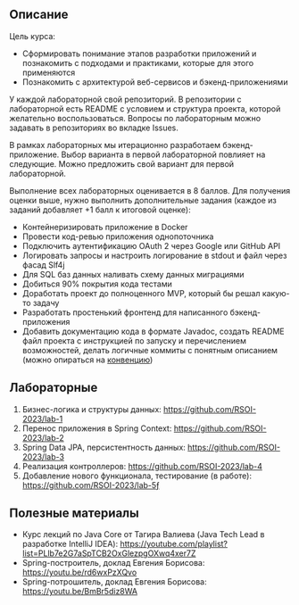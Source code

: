 ## Описание

Цель курса:
- Сформировать понимание этапов разработки приложений и познакомить с подходами и практиками, которые для этого применяются
- Познакомить с архитектурой веб-сервисов и бэкенд-приложениями

У каждой лабораторной свой репозиторий. В репозитории с лабораторной есть README с условием и структура проекта, которой желательно воспользоваться. Вопросы по лабораторным можно задавать в репозиториях во вкладке Issues.

В рамках лабораторных мы итерационно разработаем бэкенд-приложение. Выбор варианта в первой лабораторной повлияет на следующие. Можно предложить свой вариант для первой лабораторной.

Выполнение всех лабораторных оценивается в 8 баллов. Для получения оценки выше, нужно выполнить дополнительные задания (каждое из заданий добавляет +1 балл к итоговой оценке):
- Контейнеризировать приложение в Docker
- Провести код-ревью приложения однопоточника
- Подключить аутентификацию OAuth 2 через Google или GitHub API
- Логировать запросы и настроить логирование в stdout и файл через фасад Slf4j
- Для SQL баз данных наливать схему данных миграциями 
- Добиться 90% покрытия кода тестами
- Доработать проект до полноценного MVP, который бы решал какую-то задачу
- Разработать простенький фронтенд для написанного бэкенд-приложения
- Добавить документацию кода в формате Javadoc, создать README файл проекта с инструкцией по запуску и перечислением возможностей, делать логичные коммиты с понятным описанием (можно опираться на [конвенцию](https://www.conventionalcommits.org/en/v1.0.0/))  

## Лабораторные

1. Бизнес-логика и структуры данных: https://github.com/RSOI-2023/lab-1
2. Перенос приложения в Spring Context: https://github.com/RSOI-2023/lab-2
3. Spring Data JPA, персистентность данных: https://github.com/RSOI-2023/lab-3
4. Реализация контроллеров: https://github.com/RSOI-2023/lab-4
5. Добавление нового функционала, тестирование (в работе): https://github.com/RSOI-2023/lab-5ƒ

## Полезные материалы
- Курс лекций по Java Core от Тагира Валиева (Java Tech Lead в разработке IntelliJ IDEA): https://youtube.com/playlist?list=PLlb7e2G7aSpTCB2OxGlezpgOXwq4xer7Z
- Spring-построитель, доклад Евгения Борисова: https://youtu.be/rd6wxPzXQvo
- Spring-потрошитель, доклад Евгения Борисова: https://youtu.be/BmBr5diz8WA
